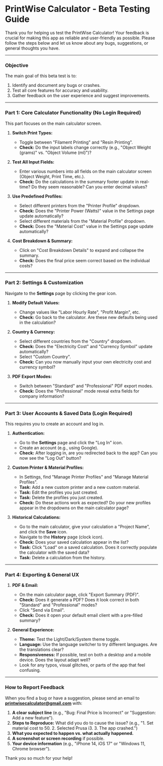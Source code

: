 # PrintWise Calculator - Beta Testing Guide

Thank you for helping us test the PrintWise Calculator! Your feedback is crucial for making this app as reliable and user-friendly as possible. Please follow the steps below and let us know about any bugs, suggestions, or general thoughts you have.

---

### **Objective**

The main goal of this beta test is to:
1.  Identify and document any bugs or crashes.
2.  Test all core features for accuracy and usability.
3.  Gather feedback on the user experience and suggest improvements.

---

### **Part 1: Core Calculator Functionality (No Login Required)**

This part focuses on the main calculator screen.

1.  **Switch Print Types:**
    *   Toggle between "Filament Printing" and "Resin Printing".
    *   **Check:** Do the input labels change correctly (e.g., "Object Weight (grams)" vs. "Object Volume (ml)")?

2.  **Test All Input Fields:**
    *   Enter various numbers into all fields on the main calculator screen (Object Weight, Print Time, etc.).
    *   **Check:** Do the calculations in the summary footer update in real-time? Do they seem reasonable? Can you enter decimal values?

3.  **Use Predefined Profiles:**
    *   Select different printers from the "Printer Profile" dropdown.
    *   **Check:** Does the "Printer Power (Watts)" value in the Settings page update automatically?
    *   Select different materials from the "Material Profile" dropdown.
    *   **Check:** Does the "Material Cost" value in the Settings page update automatically?

4.  **Cost Breakdown & Summary:**
    *   Click on "Cost Breakdown Details" to expand and collapse the summary.
    *   **Check:** Does the final price seem correct based on the individual costs?

---

### **Part 2: Settings & Customization**

Navigate to the **Settings** page by clicking the gear icon.

1.  **Modify Default Values:**
    *   Change values like "Labor Hourly Rate", "Profit Margin", etc.
    *   **Check:** Go back to the calculator. Are these new defaults being used in the calculation?

2.  **Country & Currency:**
    *   Select different countries from the "Country" dropdown.
    *   **Check:** Does the "Electricity Cost" and "Currency Symbol" update automatically?
    *   Select "Custom Country".
    *   **Check:** Can you now manually input your own electricity cost and currency symbol?

3.  **PDF Export Modes:**
    *   Switch between "Standard" and "Professional" PDF export modes.
    *   **Check:** Does the "Professional" mode reveal extra fields for company information?

---

### **Part 3: User Accounts & Saved Data (Login Required)**

This requires you to create an account and log in.

1.  **Authentication:**
    *   Go to the **Settings** page and click the "Log In" icon.
    *   Create an account (e.g., using Google).
    *   **Check:** After logging in, are you redirected back to the app? Can you now see the "Log Out" button?

2.  **Custom Printer & Material Profiles:**
    *   In Settings, find "Manage Printer Profiles" and "Manage Material Profiles".
    *   **Task:** Add a new custom printer and a new custom material.
    *   **Task:** Edit the profiles you just created.
    *   **Task:** Delete the profiles you just created.
    *   **Check:** Do these actions work as expected? Do your new profiles appear in the dropdowns on the main calculator page?

3.  **Historical Calculations:**
    *   Go to the main calculator, give your calculation a "Project Name", and click the **Save** icon.
    *   Navigate to the **History** page (clock icon).
    *   **Check:** Does your saved calculation appear in the list?
    *   **Task:** Click "Load" on a saved calculation. Does it correctly populate the calculator with the saved data?
    *   **Task:** Delete a calculation from the history.

---

### **Part 4: Exporting & General UX**

1.  **PDF & Email:**
    *   On the main calculator page, click "Export Summary (PDF)".
    *   **Check:** Does it generate a PDF? Does it look correct in both "Standard" and "Professional" modes?
    *   Click "Send via Email".
    *   **Check:** Does it open your default email client with a pre-filled summary?

2.  **General Experience:**
    *   **Theme:** Test the Light/Dark/System theme toggle.
    *   **Language:** Use the language switcher to try different languages. Are the translations clear?
    *   **Responsiveness:** If possible, test on both a desktop and a mobile device. Does the layout adapt well?
    *   Look for any typos, visual glitches, or parts of the app that feel confusing.

---

### **How to Report Feedback**

When you find a bug or have a suggestion, please send an email to **printwisecalculator@gmail.com** with:

1.  **A clear subject line** (e.g., "Bug: Final Price is Incorrect" or "Suggestion: Add a new feature").
2.  **Steps to Reproduce:** What did you do to cause the issue? (e.g., "1. Set material cost to 50. 2. Selected Prusa i3. 3. The app crashed.")
3.  **What you expected to happen vs. what actually happened.**
4.  **A screenshot or screen recording** if possible.
5.  **Your device information** (e.g., "iPhone 14, iOS 17" or "Windows 11, Chrome browser").

Thank you so much for your help!